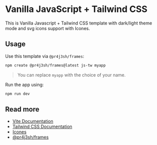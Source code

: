 # Vanilla JavaScript + Tailwind CSS

This is Vanilla Javascript + Tailwind CSS template with dark/light theme mode and svg icons support with Icones.

## Usage

Use this template via `@pr4j3sh/frames`:

```bash
npm create @pr4j3sh/frames@latest js-tw myapp
```

> You can replace `myapp` with the choice of your name.

Run the app using:

```bash
npm run dev
```

## Read more

- [Vite Documentation](https://vite.dev/guide/)
- [Tailwind CSS Documentation](https://tailwindcss.com/docs/utility-first)
- [Icones](https://icones.js.org/)
- [@pr4j3sh/frames](https://github.com/pr4j3sh/frames)
